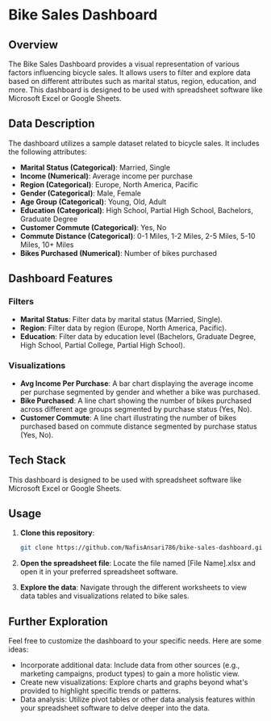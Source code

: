 # Bike Sales Dashboard

## Overview  

The Bike Sales Dashboard provides a visual representation of various factors influencing bicycle sales. It allows users to filter and explore data based on different attributes such as marital status, region, education, and more. This dashboard is designed to be used with spreadsheet software like Microsoft Excel or Google Sheets.

## Data Description

The dashboard utilizes a sample dataset related to bicycle sales. It includes the following attributes: 
 
- **Marital Status (Categorical)**: Married, Single 
- **Income (Numerical)**: Average income per purchase
- **Region (Categorical)**: Europe, North America, Pacific
- **Gender (Categorical)**: Male, Female
- **Age Group (Categorical)**: Young, Old, Adult
- **Education (Categorical)**: High School, Partial High School, Bachelors, Graduate Degree
- **Customer Commute (Categorical)**: Yes, No
- **Commute Distance (Categorical)**: 0-1 Miles, 1-2 Miles, 2-5 Miles, 5-10 Miles, 10+ Miles
- **Bikes Purchased (Numerical)**: Number of bikes purchased

## Dashboard Features

### Filters

- **Marital Status**: Filter data by marital status (Married, Single).
- **Region**: Filter data by region (Europe, North America, Pacific).
- **Education**: Filter data by education level (Bachelors, Graduate Degree, High School, Partial College, Partial High School).

### Visualizations

- **Avg Income Per Purchase**: A bar chart displaying the average income per purchase segmented by gender and whether a bike was purchased.
- **Bike Purchased**: A line chart showing the number of bikes purchased across different age groups segmented by purchase status (Yes, No).
- **Customer Commute**: A line chart illustrating the number of bikes purchased based on commute distance segmented by purchase status (Yes, No).

## Tech Stack

This dashboard is designed to be used with spreadsheet software like Microsoft Excel or Google Sheets.

## Usage

1. **Clone this repository**:
   ```sh
   git clone https://github.com/NafisAnsari786/bike-sales-dashboard.git

2. **Open the spreadsheet file**:
   Locate the file named [File Name].xlsx and open it in your preferred spreadsheet software.
   
3. **Explore the data**:
Navigate through the different worksheets to view data tables and visualizations related to bike sales.

## Further Exploration

Feel free to customize the dashboard to your specific needs. Here are some ideas:

- Incorporate additional data: Include data from other sources (e.g., marketing campaigns, product types) to gain a more holistic view.
- Create new visualizations: Explore charts and graphs beyond what's provided to highlight specific trends or patterns.
- Data analysis: Utilize pivot tables or other data analysis features within your spreadsheet software to delve deeper into the data.
